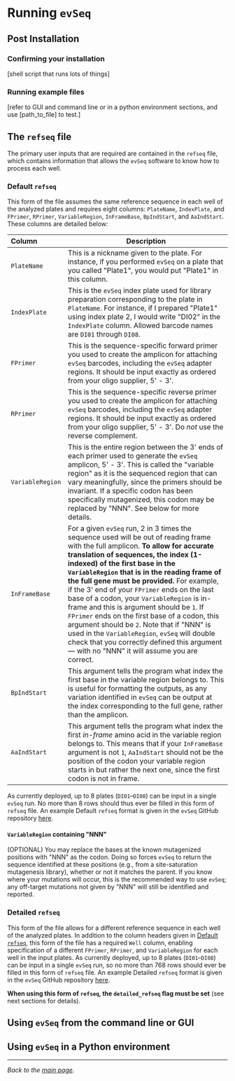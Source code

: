 # Running `evSeq`

## Post Installation
### Confirming your installation
[shell script that runs lots of things]
### Running example files
[refer to GUI and command line or in a python environment sections, and use [path_to_file] to test.]

## The `refseq` file
The primary user inputs that are required are contained in the `refseq` file, which contains information that allows the `evSeq` software to know how to process each well.
### Default `refseq`
This form of the file assumes the same reference sequence in each well of the analyzed plates and requires eight columns: `PlateName`, `IndexPlate`, and `FPrimer`, `RPrimer`, `VariableRegion`, `InFrameBase`, `BpIndStart`, and `AaIndStart`. These columns are detailed below:

| Column | Description |
|:-------|-------------|
| `PlateName` | This is a nickname given to the plate. For instance, if you performed `evSeq` on a plate that you called "Plate1", you would put "Plate1" in this column. |
| `IndexPlate` | This is the `evSeq` index plate used for library preparation corresponding to the plate in `PlateName`. For instance, if I prepared "Plate1" using index plate 2, I would write "DI02" in the `IndexPlate` column. Allowed barcode names are `DI01` through `DI08`. |
| `FPrimer` | This is the sequence-specific forward primer you used to create the amplicon for attaching `evSeq` barcodes, including the `evSeq` adapter regions. It should be input exactly as ordered from your oligo supplier, 5' - 3'. |
| `RPrimer` | This is the sequence-specific reverse primer you used to create the amplicon for attaching `evSeq` barcodes, including the `evSeq` adapter regions. It should be input exactly as ordered from your oligo supplier, 5' - 3'. Do *not* use the reverse complement. |
| `VariableRegion` | This is the entire region between the 3' ends of each primer used to generate the `evSeq` amplicon, 5' - 3'. This is called the "variable region" as it is the sequenced region that can vary meaningfully, since the primers should be invariant. If a specific codon has been specifically mutagenized, this codon may be replaced by "NNN". See below for more details. |
| `InFrameBase` | For a given `evSeq` run, 2 in 3 times the sequence used will be out of reading frame with the full amplicon. **To allow for accurate translation of sequences, the index (1-indexed) of the first base in the `VariableRegion` that is in the reading frame of the full gene must be provided.**  For example, if the 3' end of your `FPrimer` ends on the last base of a codon, your `VariableRegion` is in-frame and this is argument should be `1`. If `FPrimer` ends on the first base of a codon, this argument should be `2`. Note that if "NNN" is used in the `VariableRegion`, `evSeq` will double check that you correctly defined this argument — with no "NNN" it will assume you are correct. |
| `BpIndStart` | This argument tells the program what index the first base in the variable region belongs to. This is useful for formatting the outputs, as any variation identified in `evSeq` can be output at the index corresponding to the full gene, rather than the amplicon. |
| `AaIndStart` | This argument tells the program what index the first *in-frame* amino acid in the variable region belongs to. This means that if your `InFrameBase` argument is not `1`, `AaIndStart` should not be the position of the codon your variable region starts in but rather the next one, since the first codon is not in frame. |

As currently deployed, up to 8 plates (`DI01`–`DI08`) can be input in a single `evSeq` run. No more than 8 rows should thus ever be filled in this form of `refseq` file. An example Default `refseq` format is given in the `evSeq` GitHub repository [here](../../examples/refseqs/DefaultRefSeqs.csv).

#### `VariableRegion` containing "NNN"
(OPTIONAL) You may replace the bases at the known mutagenized positions with "NNN" as the codon. Doing so forces `evSeq` to return the sequence identified at these positions (e.g., from a site-saturation mutagenesis library), whether or not it matches the parent. If you know where your mutations will occur, this is the recommended way to use `evSeq`; any off-target mutations not given by "NNN" will still be identified and reported.

### Detailed `refseq`
This form of the file allows for a different reference sequence in each well of the analyzed plates. In addition to the column headers given in [Default `refseq`](#default-refseq), this form of the file has a required `Well` column, enabling specification of a different `FPrimer`, `RPrimer`, and `VariableRegion` for each well in the input plates. As currently deployed, up to 8 plates (`DI01`–`DI08`) can be input in a single `evSeq` run, so no more than 768 rows should ever be filled in this form of `refseq` file. An example Detailed `refseq` format is given in the `evSeq` GitHub repository [here](../../examples/refseqs/DetailedRefSeqs.csv).

**When using this form of `refseq`, the `detailed_refseq` flag must be set** (see next sections for details).
## Using `evSeq` from the command line or GUI

## Using `evSeq` in a Python environment


---

*Back to the [main page](../index.md).*
